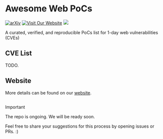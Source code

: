 # Awesome Web PoCs
[![arXiv](https://img.shields.io/badge/arXiv-<25xxxxx>-<COLOR>.svg)](https://arxiv.org/abs/xxxxx) [![Visit Our Website](https://img.shields.io/badge/Google_Site-_xxxx-blue)](https://sites.google.com/view/xxxxx/home) [![](https://img.shields.io/badge/xxxxx-blue?style=flat-square)](https://2025.xxxx.org/)

A curated, verified, and reproducible PoCs list for 1-day web vulnerabilities (CVEs)



## CVE List

TODO.




## Website

More details can be found on our [website](https://sites.google.com/view/issta2024-patchfinder/home). 

## 
> [!IMPORTANT]
>  The repo is ongoing. We will be ready soon.
> 
>  Feel free to share your suggestions for this process by opening issues or PRs. :)

